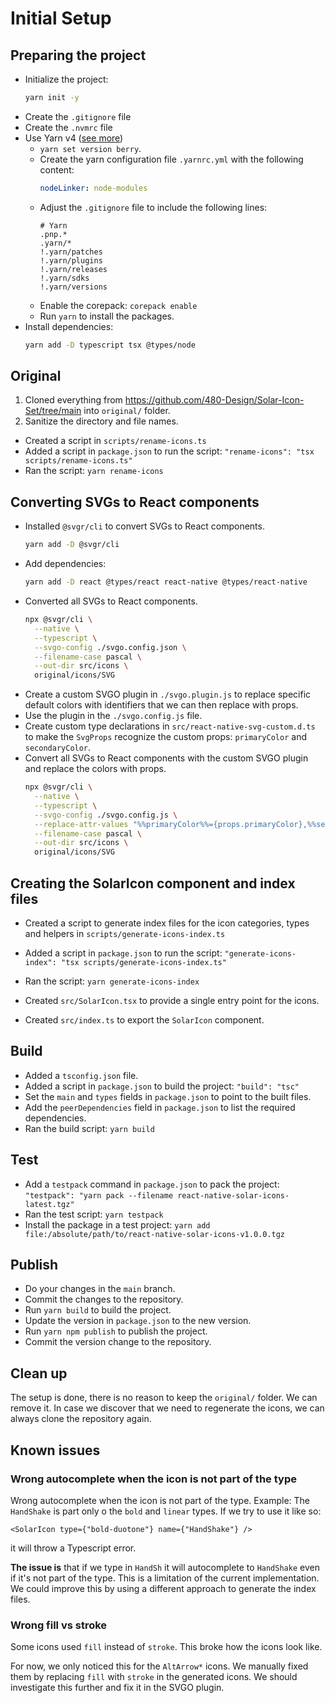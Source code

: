 # Initial Setup

## Preparing the project
- Initialize the project:
   ```bash
   yarn init -y
   ```
- Create the `.gitignore` file
- Create the `.nvmrc` file
- Use Yarn v4 ([see more](https://gist.github.com/wojtekmaj/c38351dd715c1b108ab1ab089fcaf6fc))
  - `yarn set version berry`.
  - Create the yarn configuration file `.yarnrc.yml` with the following content:
    ```yaml
    nodeLinker: node-modules
    ```
  - Adjust the `.gitignore` file to include the following lines:
    ```
    # Yarn
    .pnp.*
    .yarn/*
    !.yarn/patches
    !.yarn/plugins
    !.yarn/releases
    !.yarn/sdks
    !.yarn/versions
    ```
  - Enable the corepack: `corepack enable`
  - Run `yarn` to install the packages.
- Install dependencies:
   ```bash
   yarn add -D typescript tsx @types/node
   ```

## Original
1. Cloned everything from https://github.com/480-Design/Solar-Icon-Set/tree/main into `original/` folder.
2. Sanitize the directory and file names.
  - Created a script in `scripts/rename-icons.ts`
  - Added a script in `package.json` to run the script: `"rename-icons": "tsx scripts/rename-icons.ts"`
  - Ran the script: `yarn rename-icons`

## Converting SVGs to React components

- Installed `@svgr/cli` to convert SVGs to React components.
  ```bash
  yarn add -D @svgr/cli
  ```
- Add dependencies:
  ```bash
  yarn add -D react @types/react react-native @types/react-native
  ```
- Converted all SVGs to React components.
  ```bash
  npx @svgr/cli \
    --native \
    --typescript \
    --svgo-config ./svgo.config.json \
    --filename-case pascal \
    --out-dir src/icons \
    original/icons/SVG
  ```
- Create a custom SVGO plugin in `./svgo.plugin.js` to replace specific default colors with identifiers that we can then replace with props.
- Use the plugin in the `./svgo.config.js` file.
- Create custom type declarations in `src/react-native-svg-custom.d.ts` to make the `SvgProps` recognize the custom props: `primaryColor` and `secondaryColor`.
- Convert all SVGs to React components with the custom SVGO plugin and replace the colors with props.
  ```bash
  npx @svgr/cli \
    --native \
    --typescript \
    --svgo-config ./svgo.config.js \
    --replace-attr-values "%%primaryColor%%={props.primaryColor},%%secondaryColor%%={props.secondaryColor}" \
    --filename-case pascal \
    --out-dir src/icons \
    original/icons/SVG
  ```

## Creating the SolarIcon component and index files
- Created a script to generate index files for the icon categories, types and helpers in `scripts/generate-icons-index.ts`
- Added a script in `package.json` to run the script: `"generate-icons-index": "tsx scripts/generate-icons-index.ts"`
- Ran the script: `yarn generate-icons-index`

- Created `src/SolarIcon.tsx` to provide a single entry point for the icons.

- Created `src/index.ts` to export the `SolarIcon` component.

## Build
- Added a `tsconfig.json` file.
- Added a script in `package.json` to build the project: `"build": "tsc"`
- Set the `main` and `types` fields in `package.json` to point to the built files.
- Add the `peerDependencies` field in `package.json` to list the required dependencies.
- Ran the build script: `yarn build`

## Test
- Add a `testpack` command in `package.json` to pack the project: `"testpack": "yarn pack --filename react-native-solar-icons-latest.tgz"`
- Ran the test script: `yarn testpack`
- Install the package in a test project: `yarn add file:/absolute/path/to/react-native-solar-icons-v1.0.0.tgz`

## Publish
- Do your changes in the `main` branch.
- Commit the changes to the repository.
- Run `yarn build` to build the project.
- Update the version in `package.json` to the new version.
- Run `yarn npm publish` to publish the project.
- Commit the version change to the repository.

## Clean up

The setup is done, there is no reason to keep the `original/` folder. We can remove it.
In case we discover that we need to regenerate the icons, we can always clone the repository again.

## Known issues

### Wrong autocomplete when the icon is not part of the type

Wrong autocomplete when the icon is not part of the type.
Example: The `HandShake` is part only o the `bold` and `linear` types. If we try to use it like so:
```tsx
<SolarIcon type={"bold-duotone"} name={"HandShake"} />
```
it will throw a Typescript error.

**The issue is** that if we type in `HandSh` it will autocomplete to `HandShake` even if it's not part of the type. This is a limitation of the current implementation. We could improve this by using a different approach to generate the index files.

### Wrong fill vs stroke

Some icons used `fill` instead of `stroke`. This broke how the icons look like.

For now, we only noticed this for the `AltArrow*` icons. We manually fixed them by replacing `fill` with `stroke` in the generated icons. We should investigate this further and fix it in the SVGO plugin.
